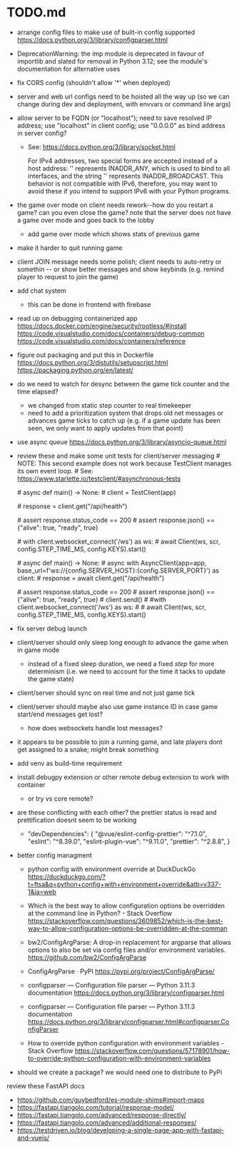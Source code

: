 # TODO.md

- arrange config files to make use of built-in config supported
  https://docs.python.org/3/library/configparser.html

- DeprecationWarning: the imp module is deprecated in favour of importlib and slated for removal in Python 3.12; see the module's documentation for alternative uses

- fix CORS config (shouldn't allow '*' when deployed)
- server and web url configs need to be hoisted all the way up
  (so we can change during dev and deployment, with envvars or command line args)

- allow server to be FQDN (or "localhost"); need to save resolved IP address; use "localhost" in client config; use "0.0.0.0" as bind address in server config?

  - See: https://docs.python.org/3/library/socket.html

    For IPv4 addresses, two special forms are accepted instead of a host address: '' represents INADDR_ANY, which is used to bind to all interfaces, and the string '<broadcast>' represents INADDR_BROADCAST. This behavior is not compatible with IPv6, therefore, you may want to avoid these if you intend to support IPv6 with your Python programs.

- the game over mode on client needs rework--how do you restart a game? can you even close the game?
  note that the server does not have a game over mode and goes back to the lobby

  - add game over mode which shows stats of previous game

- make it harder to quit running game

- client JOIN message needs some polish; client needs to auto-retry or somethin
  -- or show better messages and show keybinds (e.g. remind player to request to join the game)

- add chat system
  - this can be done in frontend with firebase

- read up on debugging containerized app
  https://docs.docker.com/engine/security/rootless/#install
  https://code.visualstudio.com/docs/containers/debug-common
  https://code.visualstudio.com/docs/containers/reference

- figure out packaging and put this in Dockerfile
  https://docs.python.org/3/distutils/setupscript.html
  https://packaging.python.org/en/latest/

- do we need to watch for desync between the game tick counter and the time elapsed?

  - we changed from static step counter to real timekeeper
  - need to add a prioritization system that drops old net messages or advances game ticks to catch up (e.g. if a game update has been seen, we only want to apply updates from that point)

- use async queue
  https://docs.python.org/3/library/asyncio-queue.html

- review these and make some unit tests for client/server messaging
  \# NOTE: This second example does not work because TestClient manages its own event loop.
  \# See: https://www.starlette.io/testclient/#asynchronous-tests

  \# async def main() -> None:
  \# client = TestClient(app)

  \# response = client.get("/api/health")

  \# assert response.status_code == 200
  \# assert response.json() == {"alive": true, "ready", true}

  \# with client.websocket_connect('/ws') as ws:
  \# await Client(ws, scr, config.STEP_TIME_MS, config.KEYS).start()

  \# async def main() -> None:
  \# async with AsyncClient(app=app, base_url=f'ws://{config.SERVER_HOST}:{config.SERVER_PORT}') as client:
  \# response = await client.get("/api/health")

  \# assert response.status_code == 200
  \# assert response.json() == {"alive": true, "ready", true}
  \# client.send()
  \# #with client.websocket_connect('/ws') as ws:
  \# # await Client(ws, scr, config.STEP_TIME_MS, config.KEYS).start()

- fix server debug launch

- client/server should only sleep long enough to advance the game when in game mode
  - instead of a fixed sleep duration, we need a fixed *step* for more determinism (i.e. we need to account for the time it tacks to update the game state)

- client/server should sync on real time and not just game tick

- client/server should maybe also use game instance ID in case game start/end messages get lost?

  - how does websockets handle lost messages?

- it appears to be possible to join a running game, and late players dont get assigned to a snake; might break something

- add venv as build-time requirement

- install debugpy extension or other remote debug extension to work with container

  - or try vs core remote?

- are these conflicting with each other? the prettier status is read and prettification doesnt seem to be working

  - "devDependencies": {
    "@vue/eslint-config-prettier": "^7.1.0",
    "eslint": "^8.39.0",
    "eslint-plugin-vue": "^9.11.0",
    "prettier": "^2.8.8",
    }

- better config managment

  - python config with environment override at DuckDuckGo
    https://duckduckgo.com/?t=ftsa&q=python+config+with+environment+override&atb=v337-1&ia=web

  - Which is the best way to allow configuration options be overridden at the command line in Python? - Stack Overflow
    https://stackoverflow.com/questions/3609852/which-is-the-best-way-to-allow-configuration-options-be-overridden-at-the-comman

  - bw2/ConfigArgParse: A drop-in replacement for argparse that allows options to also be set via config files and/or environment variables.
    https://github.com/bw2/ConfigArgParse

  - ConfigArgParse · PyPI
    https://pypi.org/project/ConfigArgParse/

  - configparser — Configuration file parser — Python 3.11.3 documentation
    https://docs.python.org/3/library/configparser.html

  - configparser — Configuration file parser — Python 3.11.3 documentation
    https://docs.python.org/3/library/configparser.html#configparser.ConfigParser

  - How to override python configuration with environment variables - Stack Overflow
    https://stackoverflow.com/questions/57178901/how-to-override-python-configuration-with-environment-variables

- should we create a package? we would need one to distribute to PyPi

review these FastAPI docs
- https://github.com/guybedford/es-module-shims#import-maps
- https://fastapi.tiangolo.com/tutorial/response-model/
- https://fastapi.tiangolo.com/advanced/response-directly/
- https://fastapi.tiangolo.com/advanced/additional-responses/
- https://testdriven.io/blog/developing-a-single-page-app-with-fastapi-and-vuejs/
